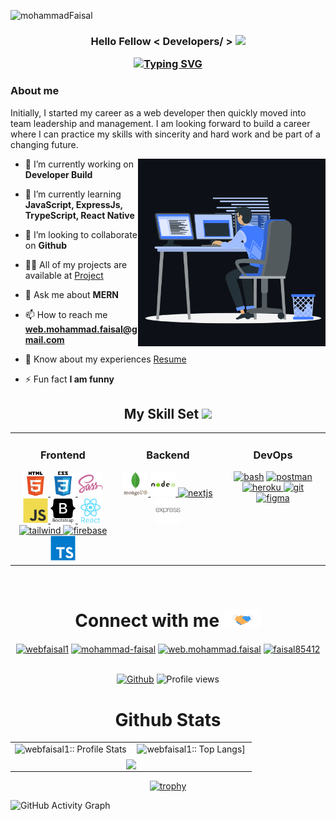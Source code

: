 ![mohammadFaisal](https://user-images.githubusercontent.com/96827043/175876414-9998dd73-c4be-4a78-a29e-73ebd2e6bf2f.gif)

<!-- Heading -->

<h3 align="center"> Hello Fellow < Developers/ > <img src = "https://raw.githubusercontent.com/webfaisal1/webfaisal1/main/wave.gif" width ="25">

[![Typing SVG](https://readme-typing-svg.herokuapp.com?size=32&center=true&vCenter=true&lines=I'm+Mohammad+Faisal;Front+End+Developer)](https://git.io/typing-svg) 
</h3>


<h3 align="left">About me</h3>
<p align="left"> Initially, I started my career as a web developer then quickly moved into team leadership and management. I am looking forward to build a career where I can practice my skills with sincerity and hard work and be part of a changing future.</p>


<img align="right" src="https://raw.githubusercontent.com/jobairshakib/jobairshakib/main/animation_500_kxa883sd.gif" alt="jobairshakib" height="300" width="300" />


- 🔭 I’m currently working on **Developer Build**

- 🌱 I’m currently learning **JavaScript, ExpressJs, TrypeScript, React Native**

- 👯 I’m looking to collaborate on **Github**

- 👨‍💻 All of my projects are available at [Project](https://webfaisal1.netlify.app/)

- 💬 Ask me about **MERN**

- 📫 How to reach me **web.mohammad.faisal@gmail.com**

- 📄 Know about my experiences [Resume](https://drive.google.com/file/d/15yE9Y1a6ZXT1iq6EXtLPdCicPXrNzTQD/view)

- ⚡ Fun fact **I am funny**

<!--  Skills  -->

<div align="center"> <h2>My Skill Set <img src = "https://media2.giphy.com/media/QssGEmpkyEOhBCb7e1/giphy.gif?cid=ecf05e47a0n3gi1bfqntqmob8g9aid1oyj2wr3ds3mg700bl&rid=giphy.gif" width ="32"></h2></div>
  
<table align="center"><tr><td valign="top" width="33%">
<h3 align="center">Frontend</h3>
<div align="center">  
     <a href="https://www.w3.org/html/" target="_blank" rel="noreferrer"> <img src="https://raw.githubusercontent.com/devicons/devicon/master/icons/html5/html5-original-wordmark.svg" alt="html5" width="40" height="40"/> </a> 
     <a href="https://www.w3schools.com/css/" target="_blank" rel="noreferrer"> <img src="https://raw.githubusercontent.com/devicons/devicon/master/icons/css3/css3-original-wordmark.svg" alt="css3" width="40" height="40"/> </a>  
     <a href="https://sass-lang.com" target="_blank" rel="noreferrer"> <img src="https://raw.githubusercontent.com/devicons/devicon/master/icons/sass/sass-original.svg" alt="sass" width="40" height="40"/> </a>    
     <a href="https://developer.mozilla.org/en-US/docs/Web/JavaScript" target="_blank" rel="noreferrer"> <img src="https://raw.githubusercontent.com/devicons/devicon/master/icons/javascript/javascript-original.svg" alt="javascript" width="40" height="40"/> </a>  
     <a href="https://getbootstrap.com" target="_blank" rel="noreferrer"> <img src="https://raw.githubusercontent.com/devicons/devicon/master/icons/bootstrap/bootstrap-plain-wordmark.svg" alt="bootstrap" width="40" height="40"/> </a> 
     <a href="https://reactjs.org/" target="_blank" rel="noreferrer"> <img src="https://raw.githubusercontent.com/devicons/devicon/master/icons/react/react-original-wordmark.svg" alt="react" width="40" height="40"/> </a> 
     <a href="https://tailwindcss.com/" target="_blank" rel="noreferrer"> <img src="https://www.vectorlogo.zone/logos/tailwindcss/tailwindcss-icon.svg" alt="tailwind" width="40" height="40"/> </a> 
     <a href="https://firebase.google.com/" target="_blank" rel="noreferrer"> <img src="https://www.vectorlogo.zone/logos/firebase/firebase-icon.svg" alt="firebase" width="40" height="40"/> </a> 
     <a href="https://www.typescriptlang.org/" target="_blank" rel="noreferrer"> <img src="https://raw.githubusercontent.com/devicons/devicon/master/icons/typescript/typescript-original.svg" alt="typescript" width="40" height="40"/> </a> 
</div>

</td><td valign="top" width="33%">
<h3 align="center">Backend</h3> 
<div align="center">  
     <a href="https://www.mongodb.com/" target="_blank" rel="noreferrer"> <img src="https://raw.githubusercontent.com/devicons/devicon/master/icons/mongodb/mongodb-original-wordmark.svg" alt="mongodb" width="40" height="40"/> </a>
     <a href="https://nodejs.org" target="_blank" rel="noreferrer"> <img src="https://raw.githubusercontent.com/devicons/devicon/master/icons/nodejs/nodejs-original-wordmark.svg" alt="nodejs" width="40" height="40"/> </a> 
     <a href="https://nextjs.org/" target="_blank" rel="noreferrer"> <img src="https://cdn.worldvectorlogo.com/logos/nextjs-2.svg" alt="nextjs" width="40" height="40"/> </a> 
     <a href="https://expressjs.com" target="_blank" rel="noreferrer"> <img src="https://raw.githubusercontent.com/devicons/devicon/master/icons/express/express-original-wordmark.svg" alt="express" width="40" height="40"/> </a> 
</div>
</td><td valign="top" width="33%">
<h3 align="center">DevOps</h3> 
<div align="center">  
    <a href="https://www.gnu.org/software/bash/" target="_blank" rel="noreferrer"> <img src="https://www.vectorlogo.zone/logos/gnu_bash/gnu_bash-icon.svg" alt="bash" width="40" height="40"/></a> 
    <a href="https://postman.com" target="_blank" rel="noreferrer"> <img src="https://www.vectorlogo.zone/logos/getpostman/getpostman-icon.svg" alt="postman" width="40" height="40"/> </a> 
    <a href="https://heroku.com" target="_blank" rel="noreferrer"> <img src="https://www.vectorlogo.zone/logos/heroku/heroku-icon.svg" alt="heroku" width="40" height="40"/> </a> 
    <a href="https://git-scm.com/" target="_blank" rel="noreferrer"> <img src="https://www.vectorlogo.zone/logos/git-scm/git-scm-icon.svg" alt="git" width="40" height="40"/> </a>
    <a href="https://www.figma.com/" target="_blank" rel="noreferrer"> <img src="https://www.vectorlogo.zone/logos/figma/figma-icon.svg" alt="figma" width="40" height="40"/> </a> 
</div>
</td></tr></table>  
<br/>  


<!-- Contact Section -->
<h1 align="center">Connect with me <img src='https://raw.githubusercontent.com/jobairshakib/jobairshakib/main/handshake.gif' width="60"> </h1>
<div align="center">
<a href="https://linkedin.com/in/webfaisal1" target="blank"><img align="center" src="https://raw.githubusercontent.com/rahuldkjain/github-profile-readme-generator/master/src/images/icons/Social/linked-in-alt.svg" alt="webfaisal1" height="30" width="40" /></a>
<a href="https://stackoverflow.com/users/mohammad-faisal" target="blank"><img align="center" src="https://raw.githubusercontent.com/rahuldkjain/github-profile-readme-generator/master/src/images/icons/Social/stack-overflow.svg" alt="mohammad-faisal" height="30" width="40" /></a>
<a href="https://fb.com/web.mohammad.faisal" target="blank"><img align="center" src="https://raw.githubusercontent.com/rahuldkjain/github-profile-readme-generator/master/src/images/icons/Social/facebook.svg" alt="web.mohammad.faisal" height="30" width="40" /></a>
<a href="https://instagram.com/faisal85412" target="blank"><img align="center" src="https://raw.githubusercontent.com/rahuldkjain/github-profile-readme-generator/master/src/images/icons/Social/instagram.svg" alt="faisal85412" height="30" width="40" /></a>
<br/>  
<br/>

[![Github](https://img.shields.io/github/followers/webfaisal1?label=Follow&style=social)](https://github.com/webfaisal1)&nbsp;![Profile views](https://gpvc.arturio.dev/webfaisal1)

</div>

<!-- github status -->
<p align="center">
   <table align="center">
   <h1 align="center">Github Stats</h1>
       <tr>
       <td align="center" width="50%"><img alt="webfaisal1:: Profile Stats" src="https://github-readme-stats.vercel.app/api?username=webfaisal1&theme=blue-green&amp;show_icons=true&amp;count_private=true&amp;hide_border=true" /></td>
       <td align="center" width="50%"><img alt="webfaisal1:: Top Langs]" src="https://github-readme-stats.vercel.app/api/top-langs/?username=webfaisal1&langs_count=14&theme=blue-green&layout=compact&hide=html&hide_border=true"> </td>
     </tr>
     <tr>
        <td colspan="2" align="center"><img  align="center" src="https://github-readme-streak-stats.herokuapp.com?user=webfaisal1&theme=blue-green&hide_border=true"></td>
     </tr>
   </table>
</p>

</div>

<div align="center"> 

[![trophy](https://github-profile-trophy.vercel.app/?username=webfaisal1&theme=onedark)](https://github.com/ryo-ma/github-profile-trophy)

</div>

![GitHub Activity Graph](https://activity-graph.herokuapp.com/graph?username=webfaisal1)
